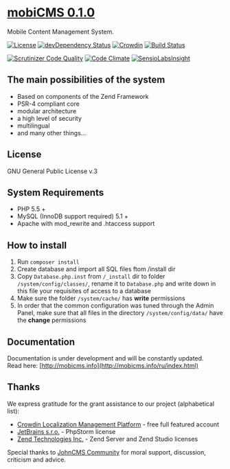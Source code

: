 # [mobiCMS 0.1.0](http://mobicms.net)
Mobile Content Management System.

[![License](https://img.shields.io/badge/license-GPL%20v.3-blue.svg)](https://www.gnu.org/licenses/gpl-3.0-standalone.html)
[![devDependency Status](https://david-dm.org/mobiCMS/mobicms-core/dev-status.svg)](https://david-dm.org/mobiCMS/mobicms-core#info=devDependencies)
[![Crowdin](https://d322cqt584bo4o.cloudfront.net/mobicms/localized.png)](http://translate.mobicms.net/project/mobicms)
[![Build Status](https://scrutinizer-ci.com/g/mobiCMS/mobicms-core/badges/build.png?b=develop)](https://scrutinizer-ci.com/g/mobiCMS/mobicms-core/build-status/develop)

[![Scrutinizer Code Quality](https://scrutinizer-ci.com/g/mobiCMS/mobicms-core/badges/quality-score.png?b=develop)](https://scrutinizer-ci.com/g/mobiCMS/mobicms-core/?branch=develop)
[![Code Climate](https://codeclimate.com/github/mobiCMS/mobicms-core/badges/gpa.svg)](https://codeclimate.com/github/mobiCMS/mobicms-core)
[![SensioLabsInsight](https://insight.sensiolabs.com/projects/f0fb49f2-7fac-452d-9382-5c8d8d3a3bf9/mini.png)](https://insight.sensiolabs.com/projects/f0fb49f2-7fac-452d-9382-5c8d8d3a3bf9)

## The main possibilities of the system
- Based on components of the Zend Framework
- PSR-4 compliant core
- modular architecture
- a high level of security
- multilingual
- and many other things...

## License
GNU General Public License v.3

## System Requirements
- PHP 5.5 +
- MySQL (InnoDB support required) 5.1 +
- Apache with mod_rewrite and .htaccess support

## How to install
1. Run `composer install`
2. Create database and import all SQL files ftom /install dir
3. Copy `Database.php.inst` from `/_install` dir to folder `/system/config/classes/`, rename it to `Database.php` and write down in this file your requisites of access to a database
4. Make sure the folder `/system/cache/` has **write** permissions
5. In order that the common configuration was tuned through the Admin Panel, make sure that all files in the directory `/system/config/data/` have the **change** permissions

## Documentation
Documentation is under development and will be constantly updated.    
Read here: [http://mobicms.info](http://mobicms.info/ru/index.html)

## Thanks
We express gratitude for the grant assistance to our project (alphabetical list):

  * [Crowdin Localization Management Platform](http://crowdin.com) - free full featured account
  * [JetBrains s.r.o.](http://www.jetbrains.com) - PhpStorm license
  * [Zend Technologies Inc.](http://www.zend.com) - Zend Server and Zend Studio licenses
  
Special thanks to [JohnCMS Community](http://johncms.com) for moral support, discussion, criticism and advice.
